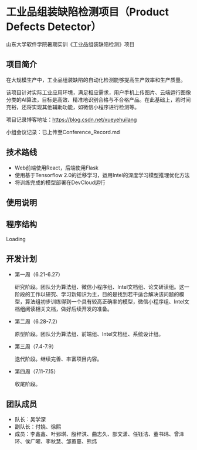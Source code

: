 # 工业品组装缺陷检测项目（Product Defects Detector）

山东大学软件学院暑期实训《工业品组装缺陷检测》项目

## 项目简介

在大规模生产中，工业品组装缺陷的自动化检测能够提高生产效率和生产质量。

该项目针对实际工业应用环境，满足相应需求，用户手机上传图片、云端运行图像分类的AI算法，目标是高效、精准地识别合格与不合格产品。在此基础上，若时间充裕，还将实现其他辅助功能，如微信小程序进行检测等。

项目记录博客地址：https://blog.csdn.net/xueyehuilang

小组会议记录：已上传至Conference_Record.md

## 技术路线

- Web前端使用React，后端使用Flask
- 使用基于Tensorflow 2.0的迁移学习，运用Intel的深度学习模型推理优化方法
- 将训练完成的模型部署在DevCloud运行

## 使用说明

## 程序结构

Loading

## 开发计划

- 第一周（6.21-6.27）
  
  研究阶段。团队分为算法组、微信小程序组、Intel文档组、论文研读组。这一阶段的工作以研究、学习新知识为主，目的是找到若干适合解决该问题的模型，算法组初步训练得到一个具有较高正确率的模型，微信小程序组、Intel文档组阅读相关文档，做好后续开发的准备。
  
- 第二周（6.28-7.2）
  
  原型阶段。团队分为算法组、前端组、Intel文档组、系统设计组。
  
- 第三周（7.4-7.9）
  
  迭代阶段。继续完善、丰富项目内容。
  
- 第四周（7.11-7.15）
  
  收尾阶段。
  

## 团队成员

- 队长：吴学深
- 副队长：付娆、徐熙
- 成员：李鑫鑫、叶郅琪、殷梓淇、曲志久、部文潇、任钰洁、董书玮、曾泽环、侯广曜、李秋慧、邹蕙蔓、熊炜
